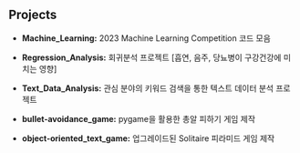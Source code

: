 ## Projects

- **Machine_Learning:** 2023 Machine Learning Competition 코드 모음

- **Regression_Analysis:** 회귀분석 프로젝트 [흡연, 음주, 당뇨병이 구강건강에 미치는 영향]

- **Text_Data_Analysis:** 관심 분야의 키워드 검색을 통한 텍스트 데이터 분석 프로젝트

- **bullet-avoidance_game:** pygame을 활용한 총알 피하기 게임 제작

- **object-oriented_text_game:** 업그레이드된 Solitaire 피라미드 게임 제작

